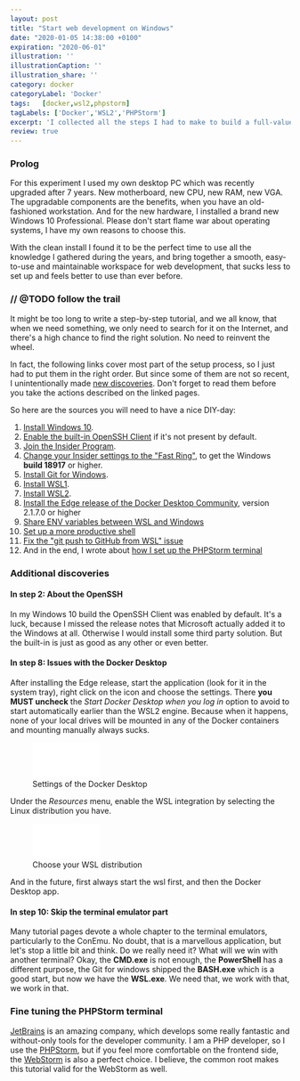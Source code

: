 ```yaml
---
layout: post
title: "Start web development on Windows"
date: "2020-01-05 14:38:00 +0100"
expiration: "2020-06-01"
illustration: ''
illustrationCaption: ''
illustration_share: ''
category: docker
categoryLabel: 'Docker'
tags:   [docker,wsl2,phpstorm]
tagLabels: ['Docker','WSL2','PHPStorm']
excerpt: 'I collected all the steps I had to make to build a full-value web development environment on Windows 10.'
review: true
---
```


### Prolog

For this experiment I used my own desktop PC which was recently upgraded after 7 years. New motherboard, new CPU, new 
RAM, new VGA. The upgradable components are the benefits, when you have an old-fashioned workstation. And for the new
hardware, I installed a brand new Windows 10 Professional. Please don't start flame war about operating systems, I 
have my own reasons to choose this. 

With the clean install I found it to be the perfect time to use all the knowledge I gathered during the years, and bring 
together a smooth, easy-to-use and maintainable workspace for web development, that sucks less to set up and feels better
to use than ever before.

### // @TODO follow the trail

It might be too long to write a step-by-step tutorial, and we all know, that when we need something, we only need to search 
for it on the Internet, and there's a high chance to find the right solution. No need to reinvent the wheel.

In fact, the following links cover most part of the setup process, so I just had to put them in the right order. But since some of them are
not so recent, I unintentionally made <a href="#additional-discoveries">new discoveries</a>. Don't forget to read them before you
take the actions described on the linked pages. 
 
So here are the sources you will need to have a nice DIY-day:

1. <a href="https://www.microsoft.com/en-gb/software-download/windows10ISO" target="_blank">Install Windows 10</a>.
2. <a href="https://winaero.com/blog/enable-openssh-client-windows-10/" target="_blank">Enable the built-in OpenSSH Client</a> if it's not present by default.
3. <a href="https://insider.windows.com/en-us/" target="_blank">Join the Insider Program</a>.
4. <a href="https://www.windowscentral.com/how-switch-between-fast-and-slow-rings-windows-10-insider-preview" target="_blank">Change your Insider settings to the "Fast Ring"</a>, to get the Windows **build 18917** or higher. 
5. <a href="https://gitforwindows.org/" target="_blank">Install Git for Windows</a>.
6. <a href="https://docs.microsoft.com/en-us/windows/wsl/install-win10" target="_blank">Install WSL1</a>.
7. <a href="https://docs.microsoft.com/en-us/windows/wsl/wsl2-install" target="_blank">Install WSL2</a>. 
8. <a href="https://docs.docker.com/docker-for-windows/edge-release-notes/" target="_blank">Install the Edge release of the Docker Desktop Community</a>, version 2.1.7.0 or higher
9. <a href="https://devblogs.microsoft.com/commandline/share-environment-vars-between-wsl-and-windows/" target="_blank">Share ENV variables between WSL and Windows</a>
10. <a href="https://blog.joaograssi.com/windows-subsystem-for-linux-with-oh-my-zsh-conemu/" target="_blank">Set up a more productive shell</a>
11. <a href="https://blog.anaisbetts.org/using-github-credentials-in-wsl2/" target="_blank">Fix the "git push to GitHub from WSL" issue</a>
12. And in the end, I wrote about <a href="#phpstorm">how I set up the PHPStorm terminal</a>

### <a name="additional-discoveries"></a>Additional discoveries

#### In step 2: About the OpenSSH

In my Windows 10 build the OpenSSH Client was enabled by default. It's a luck, because I missed the release notes that
Microsoft actually added it to the Windows at all. Otherwise I would install some third party solution. But the built-in
is just as good as any other or even better. 

#### In step 8: Issues with the Docker Desktop

After installing the Edge release, start the application (look for it in the system tray), right click on the icon and
choose the settings. There **you MUST uncheck** the _Start Docker Desktop when you log in_ option to avoid to start automatically
earlier than the WSL2 engine. Because when it happens, none of your local drives will be mounted in any of the Docker containers 
and mounting manually always sucks.

<figure class="a-illustration">
    <img class="a-illustration__image" src="/assets/img/post-illustration-placeholder.jpg" data-src="/assets/img/blog/2020/docker/start-web-development-on-windows/docker-desktop.png">
    <figcaption class="a-illustration__caption">Settings of the Docker Desktop</figcaption>
</figure>

Under the _Resources_ menu, enable the WSL integration by selecting the Linux distribution you have.  

<figure class="a-illustration">
    <img class="a-illustration__image" src="/assets/img/post-illustration-placeholder.jpg" data-src="/assets/img/blog/2020/docker/start-web-development-on-windows/docker-desktop-2.png">
    <figcaption class="a-illustration__caption">Choose your WSL distribution</figcaption>
</figure>

And in the future, first always start the wsl first, and then the Docker Desktop app.

#### In step 10: Skip the terminal emulator part

Many tutorial pages devote a whole chapter to the terminal emulators, particularly to the ConEmu. No doubt, that is a marvellous application,
but let's stop a little bit and think. Do we really need it? What will we win with another terminal? Okay, the **CMD.exe** is not enough, the 
**PowerShell** has a different purpose, the Git for windows shipped the **BASH.exe** which is a good start, but now we have the **WSL.exe**. 
We need that, we work with that, we work in that.

### <a name="phpstorm"></a>Fine tuning the PHPStorm terminal

<a href="https://www.jetbrains.com/" target="_blank">JetBrains</a> is an amazing company, which develops some really fantastic and without-only tools
for the developer community. I am a PHP developer, so I use the <a href="https://www.jetbrains.com/phpstorm/" target="_blank">PHPStorm</a>, but if
you feel more comfortable on the frontend side, the <a href="https://www.jetbrains.com/webstorm/" target="_blank">WebStorm</a> is also a perfect choice.
I believe, the common root makes this tutorial valid for the WebStorm as well.   

